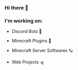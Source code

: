 ### Hi there 👋


### I'm working on:
+ Discord Bots 🤖

+ Minecraft Plugins 🔌

+ Minecraft Server Softwares 🪐

+ Web Projects 🛸

